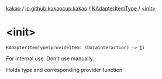[kakao](../../index.md) / [io.github.kakaocup.kakao](../index.md) / [KAdapterItemType](index.md) / [&lt;init&gt;](./-init-.md)

# &lt;init&gt;

`KAdapterItemType(provideItem: (DataInteraction) -> `[`T`](index.md#T)`)`

For internal use. Don't use manually.

Holds type and corresponding provider function


